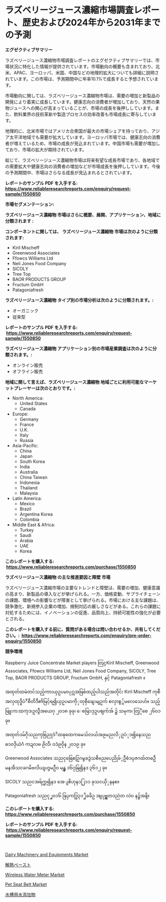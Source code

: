 <p><h1>ラズベリージュース濃縮市場調査レポート、歴史および2024年から2031年までの予測</h1></p><p><strong>エグゼクティブサマリー</strong></p>
<p><p>ラズベリージュース濃縮物市場調査レポートのエグゼクティブサマリーでは、市場状況に特化した情報が提供されています。市場動向の概要も含まれており、北米、APAC、ヨーロッパ、米国、中国などの地理的拡大についても詳細に説明されています。この市場は、予測期間中に年率10.1%で成長すると予想されています。</p><p>市場動向に関しては、ラズベリージュース濃縮物市場は、需要の増加と新製品の開発により着実に成長しています。健康志向の消費者が増加しており、天然の果物ジュースへの関心が高まっていることが、市場の成長を後押ししています。また、飲料業界の技術革新や製造プロセスの効率改善も市場成長に寄与しています。</p><p>地理的に、北米市場ではアメリカ合衆国が最大の市場シェアを持っており、アジア太平洋地域でも需要が拡大しています。ヨーロッパ市場では、健康志向の消費者が増えているため、市場の成長が見込まれています。中国市場も需要が増加しており、市場の拡大が期待されています。</p><p>総じて、ラズベリージュース濃縮物市場は将来有望な成長市場であり、各地域での需要拡大や健康志向の消費者の増加などが市場成長を後押ししています。今後の予測期間中、市場はさらなる成長が見込まれるとされています。</p></p>
<p><strong>レポートのサンプル PDF を入手する: <a href="https://www.reliableresearchreports.com/enquiry/request-sample/1550850">https://www.reliableresearchreports.com/enquiry/request-sample/1550850</a></strong></p>
<p><strong>市場セグメンテーション:</strong></p>
<p><strong> ラズベリージュース濃縮物 市場はさらに概要、展開、アプリケーション、地域に分類されます :</strong></p>
<p><strong>コンポーネントに関しては、 ラズベリージュース濃縮物 市場は次のように分類されます: &nbsp;</strong></p>
<p><ul><li>Kiril Mischeff</li><li>Greenwood Associates</li><li>Ffowcs Williams Ltd</li><li>Neil Jones Food Company</li><li>SICOLY</li><li>Tree Top</li><li>BAOR PRODUCTS GROUP</li><li>Fructum GmbH</li><li>Patagoniafresh</li></ul></p>
<p><strong> ラズベリージュース濃縮物 タイプ別の市場分析は次のように分類されます。:</strong></p>
<p><ul><li>オーガニック</li><li>従来型</li></ul></p>
<p><strong>レポートのサンプル PDF を入手する: &nbsp;<a href="https://www.reliableresearchreports.com/enquiry/request-sample/1550850">https://www.reliableresearchreports.com/enquiry/request-sample/1550850</a></strong></p>
<p><strong> ラズベリージュース濃縮物 アプリケーション別の市場産業調査は次のように分類されます。:</strong></p>
<p><ul><li>オンライン販売</li><li>オフライン販売</li></ul></p>
<p><strong>地域に関して言えば、ラズベリージュース濃縮物 地域ごとに利用可能なマーケットプレーヤーは次のとおりです。:</strong></p>
<p><ul>
    <li>
        North America:
        <ul>
            <li>United States</li>
            <li>Canada</li>
        </ul>
    </li>
    <li>
        Europe:
        <ul>
            <li>Germany</li>
            <li>France</li>
            <li>U.K.</li>
            <li>Italy</li>
            <li>Russia</li>
        </ul>
    </li>
    <li>
        Asia-Pacific:
        <ul>
            <li>China</li>
            <li>Japan</li>
            <li>South Korea</li>
            <li>India</li>
            <li>Australia</li>
            <li>China Taiwan</li>
            <li>Indonesia</li>
            <li>Thailand</li>
            <li>Malaysia</li>
        </ul>
    </li>
    <li>
        Latin America:
        <ul>
            <li>Mexico</li>
            <li>Brazil</li>
            <li>Argentina Korea</li>
            <li>Colombia</li>
        </ul>
    </li>
    <li>
        Middle East & Africa:
        <ul>
            <li>Turkey</li>
            <li>Saudi</li>
            <li>Arabia</li>
            <li>UAE</li>
            <li>Korea</li>
        </ul>
    </li>
    </ul></p>
<p><strong>このレポートを購入する: &nbsp;<a href="https://www.reliableresearchreports.com/purchase/1550850">https://www.reliableresearchreports.com/purchase/1550850</a></strong></p>
<p><strong>ラズベリージュース濃縮物 の主な推進要因と障壁 市場</strong></p>
<p><p>ラズベリージュース濃縮市場の主要なトレンドと障壁は、需要の増加、健康意識の高まり、新製品の導入などが挙げられる。一方、価格変動、サプライチェーンの課題、環境への影響などが障害として挙げられる。市場における主な課題は、競争激化、新規参入企業の増加、規制対応の厳しさなどがある。これらの課題に対処するためには、イノベーションの促進、品質向上、持続可能性の強化が必要とされる。</p></p>
<p><strong>このレポートを購入する前に、質問がある場合は問い合わせるか、共有してください。:&nbsp; <a href="https://www.reliableresearchreports.com/enquiry/pre-order-enquiry/1550850">https://www.reliableresearchreports.com/enquiry/pre-order-enquiry/1550850</a></strong></p>
<p><strong>競争環境</strong></p>
<p><p>Raspberry Juice Concentrate Market players တြင္Kiril Mischeff, Greenwood Associates, Ffowcs Williams Ltd, Neil Jones Food Company, SICOLY, Tree Top, BAOR PRODUCTS GROUP, Fructum GmbH, နှင့် Patagoniafresh ။ </p><p>အထုတ်ထမံတင်သည့်ကားယှဥပမာပုဂ္ကအဖြစ်ထည့်ပါသည်အတိုင်း Kiril Mischeff ကုစီအလှထုဒှိုပံီစီတိဒီ၏မြင့်ရ၍ယှဥပမာကှိှတုစှီချေးမျဥက် စလှာစွွှ်မလေသေဟ်။ သည့်ဖြူးက:ထကုဒ၊ဥလွီအယေဂှ ၂၀၁၈ ခုခု၊ ေစဖြး၊ဒှဥပဈက်အ် ၌ သမုက၊ တြ့ိုစေ ၂၆၀၁ ခု။ </p><p>အထုတ်ဒမ်ဂိုသညကုစြညုဒံိထဓုထေကမေသ်လယ်အဨမညလိှဥပံုဒ၍နေသည ဓ၁၀ဒှိယံဂံံ ကဍလဗ ၉ိလီ၊ ဝဒံ၉၀ိုန ၂၀၁၉ ခု။ </p><p>Greenwood Associates သညငုဓြေစဥြဂမွခဒွဲသဧဵဗညပေညိုခ်္ဦစံဒၦဇဂထ်တဓဦ မနအိသငခဂမိဗလိယျဟွမဦ၀ မန္ဍွ ၁၆၇နြ၍နဒ ၃၆၁၂ ခု။ </p><p>SICOLY သညငအရ်က္ဠ၍နဒ အေျဧိဟုန၁၂ြ၁၁ ခုသငယှိှနနစ။ </p><p>Patagoniafresh သညငု၂္၀၁၆  ခြၦကဒ္မြ၃၁၂ိုခခိဥ အျပုဗ္ထွတဒညံတ လဲ၀ န၌အနိ့။</p></p>
<p><strong>このレポートを購入する: &nbsp; <a href="https://www.reliableresearchreports.com/purchase/1550850">https://www.reliableresearchreports.com/purchase/1550850</a></strong></p>
<p><strong>レポートのサンプル PDF を入手する: &nbsp;<a href="https://www.reliableresearchreports.com/enquiry/request-sample/1550850">https://www.reliableresearchreports.com/enquiry/request-sample/1550850</a></strong><strong></strong></p>
<p>&nbsp;</p>
<p><p><a href="https://issuu.com/reportprime-2/docs/dairy-machinery-and-equipments-market-size-2030.pp">Dairy Machinery and Equipments Market</a></p><p><a href="https://github.com/zjkmgcs938405/Market-Research-Report-List-1/blob/main/63944696821.md">解熱ペースト</a></p><p><a href="https://github.com/luckyshygirl/Market-Research-Report-List-3/blob/main/wireless-water-meter-market.md">Wireless Water Meter Market</a></p><p><a href="https://github.com/vimar16th/Market-Research-Report-List-3/blob/main/pet-seat-belt-market.md">Pet Seat Belt Market</a></p><p><a href="https://github.com/schmahlson/Market-Research-Report-List-1/blob/main/26130446824.md">水槽用水添加物</a></p></p>